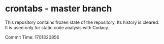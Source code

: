 # crontabs - master branch

This repository contains frozen state of the repository.
Its history is cleared. It is used only for static code
analysis with Codacy.

Commit Time: 1701320856